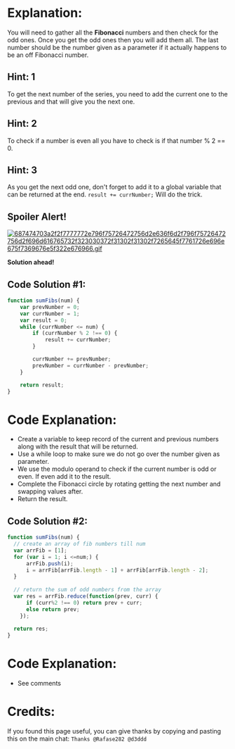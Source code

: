 # Explanation:
You will need to gather all the **Fibonacci** numbers and then check for the odd ones. Once you get the odd ones then you will add them all. The last number should be the number given as a parameter if it actually happens to be an off Fibonacci number.

## Hint: 1
To get the next number of the series, you need to add the current one to the previous and that will give you the next one.

## Hint: 2
To check if a number is even all you have to check is if that number % 2 == 0.

## Hint: 3
As you get the next odd one, don't forget to add it to a global variable that can be returned at the end. `result += currNumber;` Will do the trick.

## Spoiler Alert!
[![687474703a2f2f7777772e796f75726472756d2e636f6d2f796f75726472756d2f696d616765732f323030372f31302f31302f7265645f7761726e696e675f7369676e5f322e676966.gif](https://files.gitter.im/FreeCodeCamp/Wiki/nlOm/thumb/687474703a2f2f7777772e796f75726472756d2e636f6d2f796f75726472756d2f696d616765732f323030372f31302f31302f7265645f7761726e696e675f7369676e5f322e676966.gif)](https://files.gitter.im/FreeCodeCamp/Wiki/nlOm/687474703a2f2f7777772e796f75726472756d2e636f6d2f796f75726472756d2f696d616765732f323030372f31302f31302f7265645f7761726e696e675f7369676e5f322e676966.gif)

**Solution ahead!**

## Code Solution #1:

```js
function sumFibs(num) {
    var prevNumber = 0;
    var currNumber = 1;
    var result = 0;
    while (currNumber <= num) {
        if (currNumber % 2 !== 0) {
            result += currNumber;
        }

        currNumber += prevNumber;
        prevNumber = currNumber - prevNumber;
    }

    return result;
}
```

# Code Explanation:
- Create a variable to keep record of the current and previous numbers along with the result that will be returned.
- Use a while loop to make sure we do not go over the number given as parameter.
- We use the modulo operand to check if the current number is odd or even. If even add it to the result.
- Complete the Fibonacci circle by rotating getting the next number and swapping values after.
- Return the result.

## Code Solution #2:

```js
function sumFibs(num) {
  // create an array of fib numbers till num
  var arrFib = [1];
  for (var i = 1; i <=num;) {
      arrFib.push(i);
      i = arrFib[arrFib.length - 1] + arrFib[arrFib.length - 2];
  }
  
  // return the sum of odd numbers from the array
  var res = arrFib.reduce(function(prev, curr) { 
      if (curr%2 !== 0) return prev + curr;
      else return prev;
    });
  
  return res;
}
```

# Code Explanation:
- See comments

# Credits:
If you found this page useful, you can give thanks by copying and pasting this on the main chat: `Thanks @Rafase282 @d3ddd`
